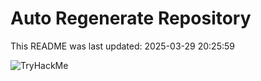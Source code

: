 # Auto Regenerate Repository

This README was last updated: 2025-03-29 20:25:59

 ![TryHackMe](https://tryhackme.com/badge/533634)